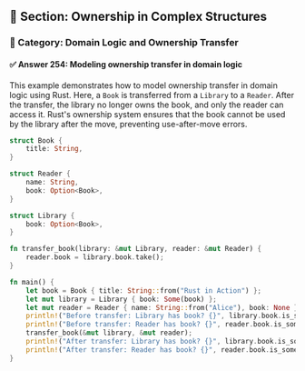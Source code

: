 ## 📘 Section: Ownership in Complex Structures  
### 🔹 Category: Domain Logic and Ownership Transfer  
#### ✅ Answer 254: Modeling ownership transfer in domain logic

This example demonstrates how to model ownership transfer in domain logic using Rust. Here, a `Book` is transferred from a `Library` to a `Reader`. After the transfer, the library no longer owns the book, and only the reader can access it. Rust's ownership system ensures that the book cannot be used by the library after the move, preventing use-after-move errors.

```rust
struct Book {
    title: String,
}

struct Reader {
    name: String,
    book: Option<Book>,
}

struct Library {
    book: Option<Book>,
}

fn transfer_book(library: &mut Library, reader: &mut Reader) {
    reader.book = library.book.take();
}

fn main() {
    let book = Book { title: String::from("Rust in Action") };
    let mut library = Library { book: Some(book) };
    let mut reader = Reader { name: String::from("Alice"), book: None };
    println!("Before transfer: Library has book? {}", library.book.is_some());
    println!("Before transfer: Reader has book? {}", reader.book.is_some());
    transfer_book(&mut library, &mut reader);
    println!("After transfer: Library has book? {}", library.book.is_some());
    println!("After transfer: Reader has book? {}", reader.book.is_some());
}
```
